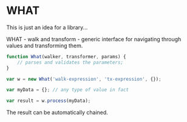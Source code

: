 # WHAT

This is just an idea for a library...

WHAT - walk and transform - generic interface for navigating through values and transforming them.

```js
function What(walker, transformer, params) {
    // parses and validates the parameters; 
}

var w = new What('walk-expression', 'tx-expression', {});

var myData = {}; // any type of value in fact

var result = w.process(myData);
```

The result can be automatically chained.


